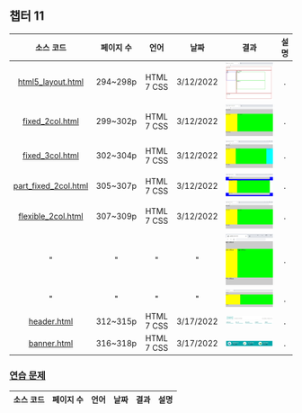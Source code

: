 ## 챕터 11
|소스 코드|페이지 수|언어|날짜|결과|설명|
|:---:|:---:|:---:|:---:|:---:|:---:|
|[html5_layout.html](../caph11/html5_layout.html)|294~298p|HTML 7 CSS|3/12/2022|![docs-html5_layout](../caph11/docs/html5_layout.jpg)|.|
|[fixed_2col.html](../caph11/fixed_2col.html)|299~302p|HTML 7 CSS|3/12/2022|![docs-fixed_2col](../caph11/docs/fixed_2col.jpg)|.|
|[fixed_3col.html](../caph11/fixed_3col.html)|302~304p|HTML 7 CSS|3/12/2022|![docs-fixed_3col](../caph11/docs/fixed_3col.jpg)|.|
|[part_fixed_2col.html](../caph11/part_fixed_2col.html)|305~307p|HTML 7 CSS|3/12/2022|![docs-part_fixed_2col](../caph11/docs/part_fixed_2col.jpg)|.|
|[flexible_2col.html](../caph11/flexible_2col.html)|307~309p|HTML 7 CSS|3/12/2022|![docs-flexible_2col-1](../caph11/docs/flexible_2col-1.jpg)|.|
|"|"|"|"|![docs-flexible_2col-2](../caph11/docs/flexible_2col-2.jpg)|.|
|"|"|"|"|![docs-flexible_2col-3](../caph11/docs/flexible_2col-3.jpg)|.|
|[header.html](../caph11/html/header.html)|312~315p|HTML 7 CSS|3/17/2022|![docs-header](../caph11/docs/header.jpg)|.|
|[banner.html](../caph11/html/banner.html)|316~318p|HTML 7 CSS|3/17/2022|![docs-banner](../caph11/docs/banner.jpg)|.|

### [연습 문제](../../../../tree/main/HTMLTML/caph11/pp)
|소스 코드|페이지 수|언어|날짜|결과|설명|
|:---:|:---:|:---:|:---:|:---:|:---:|
